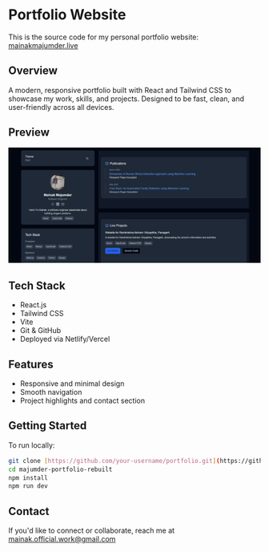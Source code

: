 # Portfolio Website

This is the source code for my personal portfolio website: [mainakmajumder.live](https://mainakmajumder.live)

## Overview

A modern, responsive portfolio built with React and Tailwind CSS to showcase my work, skills, and projects. Designed to be fast, clean, and user-friendly across all devices.

## Preview

![Website Preview](/public/preview.png)

## Tech Stack

* React.js
* Tailwind CSS
* Vite
* Git & GitHub
* Deployed via Netlify/Vercel

## Features

* Responsive and minimal design
* Smooth navigation
* Project highlights and contact section

## Getting Started

To run locally:

```bash
git clone [https://github.com/your-username/portfolio.git](https://github.com/mainak1023/majumder-portfolio-rebuilt)
cd majumder-portfolio-rebuilt
npm install
npm run dev
```

## Contact

If you'd like to connect or collaborate, reach me at [mainak.official.work@gmail.com](mailto:mainak1112@gmail.com)
